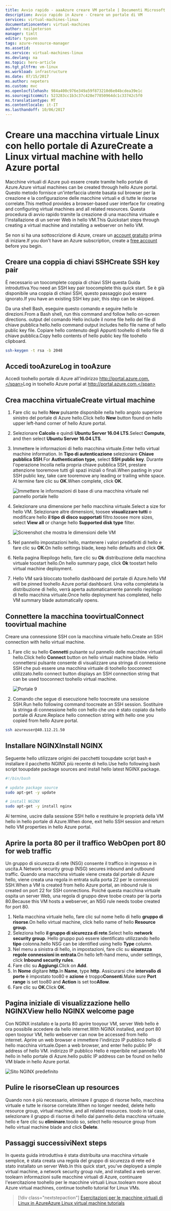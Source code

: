 ```yaml
---
title: Avvio rapido - aaaAzure creare VM portale | Documenti Microsoft
description: Avvio rapido in Azure - Creare un portale di VM
services: virtual-machines-linux
documentationcenter: virtual-machines
author: neilpeterson
manager: timlt
editor: tysonn
tags: azure-resource-manager
ms.assetid: 
ms.service: virtual-machines-linux
ms.devlang: na
ms.topic: hero-article
ms.tgt_pltfrm: vm-linux
ms.workload: infrastructure
ms.date: 07/15/2017
ms.author: nepeters
ms.custom: mvc
ms.openlocfilehash: 984a400c976e349a59f873210d6e04bcdea39e1c
ms.sourcegitcommit: 523283cc1b3c37c428e77850964dc1c33742c5f0
ms.translationtype: MT
ms.contentlocale: it-IT
ms.lasthandoff: 10/06/2017
---
```

# <a name="create-a-linux-virtual-machine-with-hello-azure-portal"></a><span data-ttu-id="600fe-103">Creare una macchina virtuale Linux con hello portale di Azure</span><span class="sxs-lookup"><span data-stu-id="600fe-103">Create a Linux virtual machine with hello Azure portal</span></span>

<span data-ttu-id="600fe-104">Macchine virtuali di Azure può essere create tramite hello portale di Azure.</span><span class="sxs-lookup"><span data-stu-id="600fe-104">Azure virtual machines can be created through hello Azure portal.</span></span> <span data-ttu-id="600fe-105">Questo metodo fornisce un'interfaccia utente basata sul browser per la creazione e la configurazione delle macchine virtuali e di tutte le risorse correlate.</span><span class="sxs-lookup"><span data-stu-id="600fe-105">This method provides a browser-based user interface for creating and configuring virtual machines and all related resources.</span></span> <span data-ttu-id="600fe-106">Questa procedura di avvio rapido tramite la creazione di una macchina virtuale e l'installazione di un server Web in hello VM.</span><span class="sxs-lookup"><span data-stu-id="600fe-106">This Quickstart steps through creating a virtual machine and installing a webserver on hello VM.</span></span>

<span data-ttu-id="600fe-107">Se non si ha una sottoscrizione di Azure, creare un [account gratuito](https://azure.microsoft.com/free/?WT.mc_id=A261C142F) prima di iniziare.</span><span class="sxs-lookup"><span data-stu-id="600fe-107">If you don't have an Azure subscription, create a [free account](https://azure.microsoft.com/free/?WT.mc_id=A261C142F) before you begin.</span></span>

## <a name="create-ssh-key-pair"></a><span data-ttu-id="600fe-108">Creare una coppia di chiavi SSH</span><span class="sxs-lookup"><span data-stu-id="600fe-108">Create SSH key pair</span></span>

<span data-ttu-id="600fe-109">È necessario un toocomplete coppia di chiavi SSH questa Guida introduttiva.</span><span class="sxs-lookup"><span data-stu-id="600fe-109">You need an SSH key pair toocomplete this quick start.</span></span> <span data-ttu-id="600fe-110">Se è già disponibile una coppia di chiavi SSH, questo passaggio può essere ignorato.</span><span class="sxs-lookup"><span data-stu-id="600fe-110">If you have an existing SSH key pair, this step can be skipped.</span></span>

<span data-ttu-id="600fe-111">Da una shell Bash, eseguire questo comando e seguire hello le direzioni.</span><span class="sxs-lookup"><span data-stu-id="600fe-111">From a Bash shell, run this command and follow hello on-screen directions.</span></span> <span data-ttu-id="600fe-112">output del comando Hello include il nome file hello del file di chiave pubblica hello.</span><span class="sxs-lookup"><span data-stu-id="600fe-112">hello command output includes hello file name of hello public key file.</span></span> <span data-ttu-id="600fe-113">Copiare hello contenuto degli Appunti toohello di hello file di chiave pubblica.</span><span class="sxs-lookup"><span data-stu-id="600fe-113">Copy hello contents of hello public key file toohello clipboard.</span></span>

```bash
ssh-keygen -t rsa -b 2048
```

## <a name="log-in-tooazure"></a><span data-ttu-id="600fe-114">Accedi tooAzure</span><span class="sxs-lookup"><span data-stu-id="600fe-114">Log in tooAzure</span></span> 

<span data-ttu-id="600fe-115">Accedi toohello portale di Azure all'indirizzo http://portal.azure.com.</span><span class="sxs-lookup"><span data-stu-id="600fe-115">Log in toohello Azure portal at http://portal.azure.com.</span></span>

## <a name="create-virtual-machine"></a><span data-ttu-id="600fe-116">Crea macchina virtuale</span><span class="sxs-lookup"><span data-stu-id="600fe-116">Create virtual machine</span></span>

1. <span data-ttu-id="600fe-117">Fare clic su hello **New** pulsante disponibile nella hello angolo superiore sinistro del portale di Azure hello.</span><span class="sxs-lookup"><span data-stu-id="600fe-117">Click hello **New** button found on hello upper left-hand corner of hello Azure portal.</span></span>

2. <span data-ttu-id="600fe-118">Selezionare **Calcolo** e quindi **Ubuntu Server 16.04 LTS**.</span><span class="sxs-lookup"><span data-stu-id="600fe-118">Select **Compute**, and then select **Ubuntu Server 16.04 LTS**.</span></span> 

3. <span data-ttu-id="600fe-119">Immettere le informazioni di hello macchina virtuale.</span><span class="sxs-lookup"><span data-stu-id="600fe-119">Enter hello virtual machine information.</span></span> <span data-ttu-id="600fe-120">In **Tipo di autenticazione** selezionare **Chiave pubblica SSH**.</span><span class="sxs-lookup"><span data-stu-id="600fe-120">For **Authentication type**, select **SSH public key**.</span></span> <span data-ttu-id="600fe-121">Durante l'operazione Incolla nella propria chiave pubblica SSH, prestare attenzione tooremove tutti gli spazi iniziali o finali.</span><span class="sxs-lookup"><span data-stu-id="600fe-121">When pasting in your SSH public key, take care tooremove any leading or trailing white space.</span></span> <span data-ttu-id="600fe-122">Al termine fare clic su **OK**.</span><span class="sxs-lookup"><span data-stu-id="600fe-122">When complete, click **OK**.</span></span>

    ![Immettere le informazioni di base di una macchina virtuale nel pannello portale hello](./media/quick-create-portal/create-vm-portal-basic-blade.png)

4. <span data-ttu-id="600fe-124">Selezionare una dimensione per hello macchina virtuale.</span><span class="sxs-lookup"><span data-stu-id="600fe-124">Select a size for hello VM.</span></span> <span data-ttu-id="600fe-125">Selezionare altre dimensioni, toosee **visualizzare tutti** o modificare hello **il tipo di disco supportati** filtro.</span><span class="sxs-lookup"><span data-stu-id="600fe-125">toosee more sizes, select **View all** or change hello **Supported disk type** filter.</span></span> 

    ![Screenshot che mostra le dimensioni delle VM](./media/quick-create-portal/create-linux-vm-portal-sizes.png)  

5. <span data-ttu-id="600fe-127">Nel pannello impostazioni hello, mantenere i valori predefiniti di hello e fare clic su **OK**.</span><span class="sxs-lookup"><span data-stu-id="600fe-127">On hello settings blade, keep hello defaults and click **OK**.</span></span>

6. <span data-ttu-id="600fe-128">Nella pagina Riepilogo hello, fare clic su **Ok** distribuzione della macchina virtuale toostart hello.</span><span class="sxs-lookup"><span data-stu-id="600fe-128">On hello summary page, click **Ok** toostart hello virtual machine deployment.</span></span>

7. <span data-ttu-id="600fe-129">Hello VM sarà bloccato toohello dashboard del portale di Azure.</span><span class="sxs-lookup"><span data-stu-id="600fe-129">hello VM will be pinned toohello Azure portal dashboard.</span></span> <span data-ttu-id="600fe-130">Una volta completata la distribuzione di hello, verrà aperta automaticamente pannello riepilogo di hello macchina virtuale.</span><span class="sxs-lookup"><span data-stu-id="600fe-130">Once hello deployment has completed, hello VM summary blade automatically opens.</span></span>


## <a name="connect-toovirtual-machine"></a><span data-ttu-id="600fe-131">Connettere la macchina toovirtual</span><span class="sxs-lookup"><span data-stu-id="600fe-131">Connect toovirtual machine</span></span>

<span data-ttu-id="600fe-132">Creare una connessione SSH con la macchina virtuale hello.</span><span class="sxs-lookup"><span data-stu-id="600fe-132">Create an SSH connection with hello virtual machine.</span></span>

1. <span data-ttu-id="600fe-133">Fare clic su hello **Connetti** pulsante sul pannello delle macchine virtuali hello.</span><span class="sxs-lookup"><span data-stu-id="600fe-133">Click hello **Connect** button on hello virtual machine blade.</span></span> <span data-ttu-id="600fe-134">Hello connettersi pulsante consente di visualizzare una stringa di connessione SSH che può essere una macchina virtuale di toohello tooconnect utilizzato.</span><span class="sxs-lookup"><span data-stu-id="600fe-134">hello connect button displays an SSH connection string that can be used tooconnect toohello virtual machine.</span></span>

    ![Portale 9](./media/quick-create-portal/portal-quick-start-9.png) 

2. <span data-ttu-id="600fe-136">Comando che segue di esecuzione hello toocreate una sessione SSH.</span><span class="sxs-lookup"><span data-stu-id="600fe-136">Run hello following command toocreate an SSH session.</span></span> <span data-ttu-id="600fe-137">Sostituire la stringa di connessione hello con hello che uno è stato copiato da hello portale di Azure.</span><span class="sxs-lookup"><span data-stu-id="600fe-137">Replace hello connection string with hello one you copied from hello Azure portal.</span></span>

```bash 
ssh azureuser@40.112.21.50
```

## <a name="install-nginx"></a><span data-ttu-id="600fe-138">Installare NGINX</span><span class="sxs-lookup"><span data-stu-id="600fe-138">Install NGINX</span></span>

<span data-ttu-id="600fe-139">Seguente hello utilizzare origini dei pacchetti tooupdate script bash e installare il pacchetto NGINX più recente di hello.</span><span class="sxs-lookup"><span data-stu-id="600fe-139">Use hello following bash script tooupdate package sources and install hello latest NGINX package.</span></span> 

```bash 
#!/bin/bash

# update package source
sudo apt-get -y update

# install NGINX
sudo apt-get -y install nginx
```

<span data-ttu-id="600fe-140">Al termine, uscire dalla sessione SSH hello e restituire le proprietà della VM hello in hello portale di Azure.</span><span class="sxs-lookup"><span data-stu-id="600fe-140">When done, exit hello SSH session and return hello VM properties in hello Azure portal.</span></span>


## <a name="open-port-80-for-web-traffic"></a><span data-ttu-id="600fe-141">Aprire la porta 80 per il traffico Web</span><span class="sxs-lookup"><span data-stu-id="600fe-141">Open port 80 for web traffic</span></span> 

<span data-ttu-id="600fe-142">Un gruppo di sicurezza di rete (NSG) consente il traffico in ingresso e in uscita.</span><span class="sxs-lookup"><span data-stu-id="600fe-142">A Network security group (NSG) secures inbound and outbound traffic.</span></span> <span data-ttu-id="600fe-143">Quando una macchina virtuale viene creata dal portale di Azure hello, viene creata una regola in entrata sulla porta 22 per le connessioni SSH.</span><span class="sxs-lookup"><span data-stu-id="600fe-143">When a VM is created from hello Azure portal, an inbound rule is created on port 22 for SSH connections.</span></span> <span data-ttu-id="600fe-144">Poiché questa macchina virtuale ospita un server Web, una regola di gruppo deve toobe creato per la porta 80.</span><span class="sxs-lookup"><span data-stu-id="600fe-144">Because this VM hosts a webserver, an NSG rule needs toobe created for port 80.</span></span>

1. <span data-ttu-id="600fe-145">Nella macchina virtuale hello, fare clic sul nome hello di hello **gruppo di risorse**.</span><span class="sxs-lookup"><span data-stu-id="600fe-145">On hello virtual machine, click hello name of hello **Resource group**.</span></span>
2. <span data-ttu-id="600fe-146">Seleziona hello **il gruppo di sicurezza di rete**.</span><span class="sxs-lookup"><span data-stu-id="600fe-146">Select hello **network security group**.</span></span> <span data-ttu-id="600fe-147">Hello gruppo può essere identificato utilizzando hello **tipo** colonna.</span><span class="sxs-lookup"><span data-stu-id="600fe-147">hello NSG can be identified using hello **Type** column.</span></span> 
3. <span data-ttu-id="600fe-148">Nel menu a sinistra di hello, in impostazioni, fare clic su **sicurezza regole connessioni in entrata**.</span><span class="sxs-lookup"><span data-stu-id="600fe-148">On hello left-hand menu, under settings, click **Inbound security rules**.</span></span>
4. <span data-ttu-id="600fe-149">Fare clic su **Aggiungi**.</span><span class="sxs-lookup"><span data-stu-id="600fe-149">Click on **Add**.</span></span>
5. <span data-ttu-id="600fe-150">In **Nome** digitare **http**.</span><span class="sxs-lookup"><span data-stu-id="600fe-150">In **Name**, type **http**.</span></span> <span data-ttu-id="600fe-151">Assicurarsi che **intervallo di porte** è impostato too80 e **azione** è troppo**Consenti**.</span><span class="sxs-lookup"><span data-stu-id="600fe-151">Make sure **Port range** is set too80 and **Action** is set too**Allow**.</span></span> 
6. <span data-ttu-id="600fe-152">Fare clic su **OK**.</span><span class="sxs-lookup"><span data-stu-id="600fe-152">Click **OK**.</span></span>


## <a name="view-hello-nginx-welcome-page"></a><span data-ttu-id="600fe-153">Pagina iniziale di visualizzazione hello NGINX</span><span class="sxs-lookup"><span data-stu-id="600fe-153">View hello NGINX welcome page</span></span>

<span data-ttu-id="600fe-154">Con NGINX installato e la porta 80 aprire tooyour VM, server Web hello è ora possibile accedere da hello internet.</span><span class="sxs-lookup"><span data-stu-id="600fe-154">With NGINX installed, and port 80 open tooyour VM, hello webserver can now be accessed from hello internet.</span></span> <span data-ttu-id="600fe-155">Aprire un web browser e immettere l'indirizzo IP pubblico hello di hello macchina virtuale.</span><span class="sxs-lookup"><span data-stu-id="600fe-155">Open a web browser, and enter hello public IP address of hello VM.</span></span> <span data-ttu-id="600fe-156">indirizzo IP pubblico Hello è reperibile nel pannello VM hello in hello portale di Azure.</span><span class="sxs-lookup"><span data-stu-id="600fe-156">hello public IP address can be found on hello VM blade in hello Azure portal.</span></span>

![Sito NGINX predefinito](./media/quick-create-cli/nginx.png) 

## <a name="clean-up-resources"></a><span data-ttu-id="600fe-158">Pulire le risorse</span><span class="sxs-lookup"><span data-stu-id="600fe-158">Clean up resources</span></span>

<span data-ttu-id="600fe-159">Quando non è più necessario, eliminare il gruppo di risorse hello, macchina virtuale e tutte le risorse correlate.</span><span class="sxs-lookup"><span data-stu-id="600fe-159">When no longer needed, delete hello resource group, virtual machine, and all related resources.</span></span> <span data-ttu-id="600fe-160">toodo in tal caso, selezionare il gruppo di risorse di hello dal pannello della macchina virtuale hello e fare clic su **eliminare**.</span><span class="sxs-lookup"><span data-stu-id="600fe-160">toodo so, select hello resource group from hello virtual machine blade and click **Delete**.</span></span>

## <a name="next-steps"></a><span data-ttu-id="600fe-161">Passaggi successivi</span><span class="sxs-lookup"><span data-stu-id="600fe-161">Next steps</span></span>

<span data-ttu-id="600fe-162">In questa guida introduttiva è stata distribuita una macchina virtuale semplice, è stata creata una regola del gruppo di sicurezza di rete ed è stato installato un server Web.</span><span class="sxs-lookup"><span data-stu-id="600fe-162">In this quick start, you’ve deployed a simple virtual machine, a network security group rule, and installed a web server.</span></span> <span data-ttu-id="600fe-163">toolearn informazioni sulle macchine virtuali di Azure, continuare l'esercitazione toohello per le macchine virtuali Linux.</span><span class="sxs-lookup"><span data-stu-id="600fe-163">toolearn more about Azure virtual machines, continue toohello tutorial for Linux VMs.</span></span>

> [!div class="nextstepaction"]
> [<span data-ttu-id="600fe-164">Esercitazioni per le macchine virtuali di Linux in Azure</span><span class="sxs-lookup"><span data-stu-id="600fe-164">Azure Linux virtual machine tutorials</span></span>](./tutorial-manage-vm.md)
